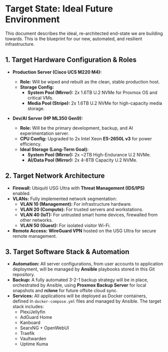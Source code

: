 # Target State: Ideal Future Environment

This document describes the ideal, re-architected end-state we are building towards. This is the blueprint for our new, automated, and resilient infrastructure.

## 1. Target Hardware Configuration & Roles

* **Production Server (Cisco UCS M220 M4):**
    * **Role:** Will be wiped and rebuilt as the clean, stable production host.
    * **Storage Config:**
        * **System Pool (Mirror):** 2x 1.6TB U.2 NVMe for Proxmox OS and critical VMs.
        * **Media Pool (Stripe):** 2x 1.6TB U.2 NVMe for high-capacity media storage.

* **Dev/AI Server (HP ML350 Gen9):**
    * **Role:** Will be the primary development, backup, and AI experimentation server.
    * **CPU Config:** Upgraded to 2x Intel Xeon **E5-2650L v3** for power efficiency.
    * **Ideal Storage (Long-Term Goal):**
        * **System Pool (Mirror):** 2x ~2TB High-Endurance U.2 NVMe.
        * **AI/Data Pool (Mirror):** 2x 4-8TB Capacity U.2 NVMe.

## 2. Target Network Architecture

* **Firewall:** Ubiquiti USG Ultra with **Threat Management (IDS/IPS)** enabled.
* **VLANs:** Fully implemented network segmentation:
    * **VLAN 10 (Management):** For infrastructure hardware.
    * **VLAN 20 (Compute):** For trusted servers and workstations.
    * **VLAN 40 (IoT):** For untrusted smart home devices, firewalled from other networks.
    * **VLAN 50 (Guest):** For isolated visitor Wi-Fi.
* **Remote Access:** **WireGuard VPN** hosted on the USG Ultra for secure remote management.

## 3. Target Software Stack & Automation

* **Automation:** All server configurations, from user accounts to application deployment, will be managed by **Ansible** playbooks stored in this Git repository.
* **Backup:** A fully automated 3-2-1 backup strategy will be in place, orchestrated by Ansible, using **Proxmox Backup Server** for local snapshots and **rclone** for future offsite cloud sync.
* **Services:** All applications will be deployed as Docker containers, defined in `docker-compose.yml` files and managed by Ansible. The target stack includes:
    * Plex/Jellyfin
    * AdGuard Home
    * Kanboard
    * SearxNG + OpenWebUI
    * Traefik
    * Vaultwarden
    * Uptime Kuma
